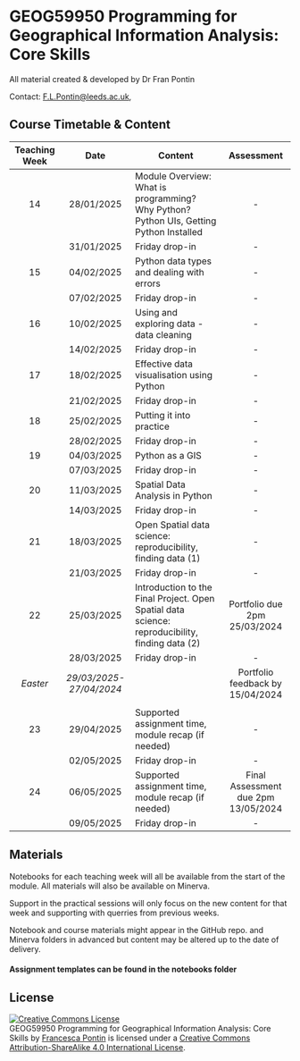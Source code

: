 # GEOG59950 Programming for Geographical Information Analysis: Core Skills
All material created & developed by Dr Fran Pontin

Contact: F.L.Pontin@leeds.ac.uk,

## Course Timetable & Content

| **Teaching Week** | **Date** | **Content** | **Assessment** |
| :----: | :----: | ---- | :----: |
| 14 | 28/01/2025 | Module Overview: What is programming? Why Python? Python UIs, Getting Python Installed | - |
|  | 31/01/2025 | Friday drop-in | - |
| 15 | 04/02/2025 | Python data types and dealing with errors | - |
|  | 07/02/2025 | Friday drop-in | - |
| 16 | 10/02/2025 | Using and exploring data - data cleaning | - |
|  | 14/02/2025 | Friday drop-in | - |
| 17 | 18/02/2025 | Effective data visualisation using Python | - |
|  | 21/02/2025 | Friday drop-in | - |
| 18 | 25/02/2025 | Putting it into practice | - |
|  | 28/02/2025 | Friday drop-in | - |
| 19 | 04/03/2025 | Python as a GIS | - |
|  | 07/03/2025 | Friday drop-in | - |
| 20 | 11/03/2025 | Spatial Data Analysis in Python | - |
|  | 14/03/2025 | Friday drop-in | - |
| 21 | 18/03/2025 | Open Spatial data science: reproducibility, finding data (1) | - |
|  | 21/03/2025 | Friday drop-in | - |
| 22 | 25/03/2025 | Introduction to the Final Project. Open Spatial data science: reproducibility, finding data (2) | Portfolio due 2pm 25/03/2024  |
|  | 28/03/2025 | Friday drop-in | - |
| *Easter* | *29/03/2025-27/04/2024* | |Portfolio feedback by 15/04/2024 |
|  |
| 23 | 29/04/2025 | Supported assignment time, module recap (if needed) | - |
|  | 02/05/2025 | Friday drop-in | - |
| 24 | 06/05/2025 | Supported assignment time, module recap (if needed) | Final Assessment due 2pm 13/05/2024 |
|  | 09/05/2025 | Friday drop-in | - |: Overview {.striped .hover tbl-colwidths="[5,10,35,20]"}

## Materials

Notebooks for each teaching week will all be available from the start of the module. All materials will also be available on Minerva. 

Support in the practical sessions will only focus on the new content for that week and supporting with querries from previous weeks.

Notebook and course materials might appear in the GitHub repo. and Minerva folders in advanced but content may be altered up to the date of delivery.  

#### Assignment templates can be found in the notebooks folder


## License

<a rel="license" href="http://creativecommons.org/licenses/by-sa/4.0/"><img alt="Creative Commons License" style="border-width:0" src="https://i.creativecommons.org/l/by-sa/4.0/88x31.png" /></a><br /><span xmlns:dct="http://purl.org/dc/terms/" property="dct:title">GEOG59950 Programming for Geographical Information Analysis: Core Skills</span> by <a xmlns:cc="http://creativecommons.org/ns#" href="https://orcid.org/0000-0002-7143-8718" property="cc:attributionName" rel="cc:attributionURL">Francesca Pontin</a> is licensed under a <a rel="license" href="http://creativecommons.org/licenses/by-sa/4.0/">Creative Commons Attribution-ShareAlike 4.0 International License</a>.


